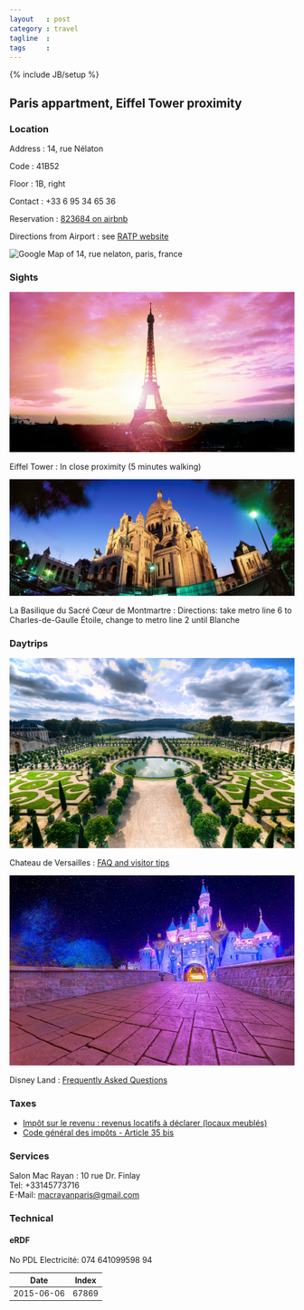 ```yaml
---
layout   : post
category : travel
tagline  : 
tags     : 
---
```

{% include JB/setup %}

## Paris appartment, Eiffel Tower proximity

### Location

Address
:   14, rue Nélaton

Code
:   41B52

Floor
:   1B, right

Contact
:   +33 6 95 34 65 36

Reservation
:   [823684 on airbnb](https://www.airbnb.com/rooms/823684)

Directions from Airport 
:   see [RATP website](http://www.ratp.fr/itineraires/fr/ratp/resultat-detaille/start/Aeroport+Charles+De+Gaulle+2+Tgv+%28RER%29%2C+Le+Mesnil-Amelot/end/Bir-Hakeim+%28Grenelle%29+%28METRO%29%2C+Paris/is_date_start/1/route_type/plus_rapide)

<img src="http://maps.googleapis.com/maps/api/staticmap?center=14,+rue+nelaton,+paris,+france&zoom=16&scale=1&size=600x300&maptype=roadmap&format=png&visual_refresh=true&markers=icon:https://www.airbnb.com/rooms/823684%7Cshadow:true%7C14,+rue+nelaton,+paris,+france" alt="Google Map of 14, rue nelaton, paris, france">

### Sights

![Eiffel Tower](/assets/images/photographs/france_paris_eiffel_tower.png)

Eiffel Tower
:   In close proximity (5 minutes walking)

![Sacre Coeur](/assets/images/photographs/france_paris_sacre_coeur.jpg)

La Basilique du Sacré Cœur de Montmartre
:   Directions: take metro line 6 to Charles-de-Gaulle Étoile, change to metro line 2 until Blanche

### Daytrips

![Versailles Chateau](/assets/images/photographs/france_versailles_chateau.jpg)

Chateau de Versailles
:   [FAQ and visitor tips](http://en.chateauversailles.fr/prepare-my-visit-/single/faq-en)

![Disney Castle](/assets/images/photographs/france_disney_castle.jpg)

Disney Land
:   [Frequently Asked Questions](https://disneyland.disney.go.com/faq/)

### Taxes

- [Impôt sur le revenu : revenus locatifs à déclarer (locaux meublés)](http://vosdroits.service-public.fr/particuliers/F32744.xhtml)
- [Code général des impôts - Article 35 bis](http://www.legifrance.gouv.fr/affichCodeArticle.do?idArticle=LEGIARTI000006307529&cidTexte=LEGITEXT000006069577&dateTexte=20130603&fastPos=1&fastReqId=1074984921&oldAction=rechCodeArticle.)

### Services

Salon Mac Rayan
:   10 rue Dr. Finlay  
    Tel: +33145773716  
    E-Mail: [macrayanparis@gmail.com](mailto:macrayanparis@gmail.com)

### Technical

#### eRDF

No PDL Electricité: 074 641099598 94

| Date       | Index |
|------------|-------|
| 2015-06-06 | 67869 |
